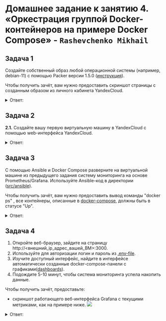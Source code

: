 # Домашнее задание к занятию 4. «Оркестрация группой Docker-контейнеров на примере Docker Compose» - `Rashevchenko Mikhail`

## Задача 1

Создайте собственный образ любой операционной системы (например, debian-11) с помощью Packer версии 1.5.0 ([инструкция](https://cloud.yandex.ru/docs/tutorials/infrastructure-management/packer-quickstart)).

Чтобы получить зачёт, вам нужно предоставить скриншот страницы с созданным образом из личного кабинета YandexCloud.

<details><summary>Ответ:</summary>  

![](https://github.com/mrashevchenko/gitlab-hw/blob/hw05-virt-04/img/hw050402.PNG)  
</details>

## Задача 2

**2.1.** Создайте вашу первую виртуальную машину в YandexCloud с помощью web-интерфейса YandexCloud.        

<details><summary>Ответ:</summary>   

![](https://github.com/mrashevchenko/gitlab-hw/blob/hw05-virt-04/img/hw050401.PNG)  
</details>

## Задача 3

С помощью Ansible и Docker Compose разверните на виртуальной машине из предыдущего задания систему мониторинга на основе Prometheus/Grafana.
Используйте Ansible-код в директории ([src/ansible](https://github.com/netology-group/virt-homeworks/tree/virt-11/05-virt-04-docker-compose/src/ansible)).

Чтобы получить зачёт, вам нужно предоставить вывод команды "docker ps" , все контейнеры, описанные в [docker-compose](https://github.com/netology-group/virt-homeworks/blob/virt-11/05-virt-04-docker-compose/src/ansible/stack/docker-compose.yaml),  должны быть в статусе "Up".

<details><summary>Ответ:</summary> 

```bash
╰─➤ ssh centos@51.250.16.13
[centos@hw01 ~]$ sudo -i
[root@hw01 ~]# docker ps
CONTAINER ID   IMAGE                                       COMMAND                  CREATED         STATUS                   PORTS                                                                              NAMES
9e2e61570bae   prom/prometheus:v2.17.1                     "/bin/prometheus --c…"   2 minutes ago   Up 2 minutes             9090/tcp                                                                           prometheus
65258868ef0b   stefanprodan/caddy                          "/sbin/tini -- caddy…"   2 minutes ago   Up 2 minutes             0.0.0.0:3000->3000/tcp, 0.0.0.0:9090-9091->9090-9091/tcp, 0.0.0.0:9093->9093/tcp   caddy
56202a408eca   prom/alertmanager:v0.20.0                   "/bin/alertmanager -…"   2 minutes ago   Up 2 minutes             9093/tcp                                                                           alertmanager
7c39b1d4ca77   prom/pushgateway:v1.2.0                     "/bin/pushgateway"       2 minutes ago   Up 2 minutes             9091/tcp                                                                           pushgateway
51f7ea9d7c2c   grafana/grafana:7.4.2                       "/run.sh"                2 minutes ago   Up 2 minutes             3000/tcp                                                                           grafana
e5b8556be293   gcr.io/google-containers/cadvisor:v0.34.0   "/usr/bin/cadvisor -…"   2 minutes ago   Up 2 minutes (healthy)   8080/tcp                                                                           cadvisor
0b8650c62985   prom/node-exporter:v0.18.1                  "/bin/node_exporter …"   2 minutes ago   Up 2 minutes             9100/tcp                                                                           nodeexporter
```
</details>

## Задача 4

1. Откройте веб-браузер, зайдите на страницу http://<внешний_ip_адрес_вашей_ВМ>:3000.
2. Используйте для авторизации логин и пароль из [.env-file](https://github.com/netology-group/virt-homeworks/blob/virt-11/05-virt-04-docker-compose/src/ansible/stack/.env).
3. Изучите доступный интерфейс, найдите в интерфейсе автоматически созданные docker-compose-панели с графиками([dashboards](https://grafana.com/docs/grafana/latest/dashboards/use-dashboards/)).
4. Подождите 5-10 минут, чтобы система мониторинга успела накопить данные.

Чтобы получить зачёт, предоставьте: 

- скриншот работающего веб-интерфейса Grafana с текущими метриками, как на примере ниже.
![](https://github.com/netology-code/virtd-homeworks/blob/main/05-virt-04-docker-compose/assets/yc_02.png)

<details><summary>Ответ:</summary>  

![](https://github.com/mrashevchenko/gitlab-hw/blob/hw05-virt-04/img/hw050403.PNG) 
</details>
